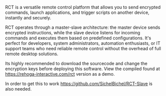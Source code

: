 RCT is a versatile remote control platform that allows you to send encrypted commands, launch applications, and trigger scripts on another device, instantly and securely. 

RCT operates through a master-slave architecture: the master device sends encrypted instructions, while the slave device listens for incoming commands and executes them based on predefined configurations. It's perfect for developers, system administrators, automation enthusiasts, or IT support teams who need reliable remote control without the overhead of full remote desktop solutions.

Its highly recommended to download the sourcecode and change the encryption keys before deploying this software. View the compiled found at https://rehoga-interactive.com/rct version as a demo.

In order to get this to work https://github.com/SichelBichel/RCT-Slave is also needed.
